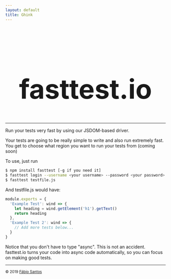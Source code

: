 ```yaml
---
layout: default
title: Ghink
---
```


<div style="height:2em"></div>

<style>
@media screen and (max-width: 800px) {
    #title {
        font-size: 3em !important;
    }
}
</style>
<h1 id="title" style="text-align: center; font-size: 6em">fasttest.io</h1>

<hr>

Run your tests very fast by using our JSDOM-based driver.

Your tests are going to be really simple to write and also run extremely fast. You get to choose what region you want to run your tests from (coming soon)

To use, just run

```bash
$ npm install fasttest [-g if you need it]
$ fasttest login --username <your username> --password <your password>
$ fasttest testfile.js
```

And testfile.js would have:

```js
module.exports = {
  'Example Test': wind => {
    let heading = wind.getElement('h1').getText()
    return heading
  },
  'Example Test 2': wind => {
    // Add more tests below...
  }
}
```

Notice that you don't have to type "async". This is not an accident. fasttest.io turns your code into async code automatically, so you can focus on making good tests.

<hr>

<small>&copy; 2019 <a href="https://frutal.pt">Fábio Santos</a></small>
